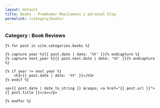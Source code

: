 ```yaml
---
layout: default
title: Books - Premkumar Masilamani's personal blog
permalink: /category/books/
---
```


<div class="post">
    <h3>Category : Book Reviews</h3>

    {% for post in site.categories.books %}

	{% capture year %}{{ post.date | date: '%Y' }}{% endcapture %}
	{% capture next_year %}{{ post.next.date | date: '%Y' }}{% endcapture %}

	{% if year != next_year %}
		<h3>{{ post.date | date: '%Y' }}</h3>
	{% endif %}

	<p>{{ post.date | date_to_string }} &raquo; <a href="{{ post.url }}">{{ post.title }}</a></p>

    {% endfor %}
</div>
<br/>
